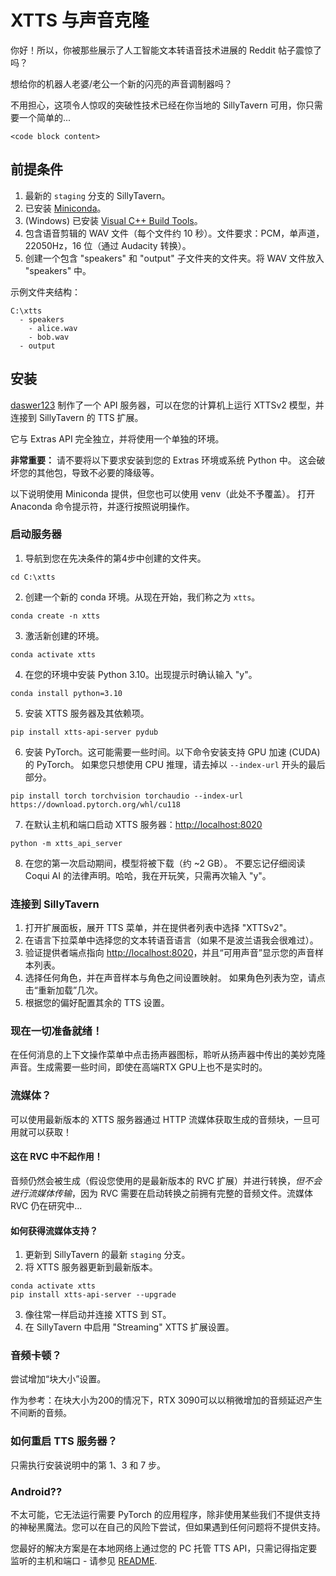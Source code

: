 # XTTS 与声音克隆

你好！所以，你被那些展示了人工智能文本转语音技术进展的 Reddit 帖子震惊了吗？

想给你的机器人老婆/老公一个新的闪亮的声音调制器吗？

不用担心，这项令人惊叹的突破性技术已经在你当地的 SillyTavern 可用，你只需要一个简单的... 

```
<code block content>
```

## 前提条件

1. 最新的 `staging` 分支的 SillyTavern。
2. 已安装 [Miniconda](https://docs.conda.io/projects/miniconda/en/latest/miniconda-install.html)。
3. (Windows) 已安装 [Visual C++ Build Tools](https://visualstudio.microsoft.com/visual-cpp-build-tools/)。
4. 包含语音剪辑的 WAV 文件（每个文件约 10 秒）。文件要求：PCM，单声道，22050Hz，16 位（通过 Audacity 转换）。
5. 创建一个包含 "speakers" 和 "output" 子文件夹的文件夹。将 WAV 文件放入 "speakers" 中。

示例文件夹结构：
```
C:\xtts
  - speakers
    - alice.wav
    - bob.wav
  - output
```

## 安装 

[daswer123](https://github.com/daswer123) 制作了一个 API 服务器，可以在您的计算机上运行 XTTSv2 模型，并连接到 SillyTavern 的 TTS 扩展。

它与 Extras API 完全独立，并将使用一个单独的环境。

**非常重要：** 请不要将以下要求安装到您的 Extras 环境或系统 Python 中。
这会破坏您的其他包，导致不必要的降级等。

以下说明使用 Miniconda 提供，但您也可以使用 venv（此处不予覆盖）。
打开 Anaconda 命令提示符，并逐行按照说明操作。

### 启动服务器

1. 导航到您在先决条件的第4步中创建的文件夹。
```
cd C:\xtts
```
2. 创建一个新的 conda 环境。从现在开始，我们称之为 `xtts`。
```
conda create -n xtts
```
3. 激活新创建的环境。
```
conda activate xtts
```
4. 在您的环境中安装 Python 3.10。出现提示时确认输入 "y"。
```
conda install python=3.10
```
5. 安装 XTTS 服务器及其依赖项。
```
pip install xtts-api-server pydub
```
6. 安装 PyTorch。这可能需要一些时间。以下命令安装支持 GPU 加速 (CUDA) 的 PyTorch。
如果您只想使用 CPU 推理，请去掉以 `--index-url` 开头的最后部分。
```
pip install torch torchvision torchaudio --index-url https://download.pytorch.org/whl/cu118
```
7. 在默认主机和端口启动 XTTS 服务器：<http://localhost:8020>
```
python -m xtts_api_server
```
8. 在您的第一次启动期间，模型将被下载（约 ~2 GB）。
不要忘记仔细阅读 Coqui AI 的法律声明。哈哈，我在开玩笑，只需再次输入 "y"。

### 连接到 SillyTavern

1. 打开扩展面板，展开 TTS 菜单，并在提供者列表中选择 "XTTSv2"。
2. 在语言下拉菜单中选择您的文本转语音语言（如果不是波兰语我会很难过）。
3. 验证提供者端点指向 <http://localhost:8020>，并且“可用声音”显示您的声音样本列表。
4. 选择任何角色，并在声音样本与角色之间设置映射。
如果角色列表为空，请点击“重新加载”几次。
5. 根据您的偏好配置其余的 TTS 设置。

### 现在一切准备就绪！

在任何消息的上下文操作菜单中点击扬声器图标，聆听从扬声器中传出的美妙克隆声音。生成需要一些时间，即使在高端RTX GPU上也不是实时的。

### 流媒体？

可以使用最新版本的 XTTS 服务器通过 HTTP 流媒体获取生成的音频块，一旦可用就可以获取！

#### 这在 RVC 中不起作用！

音频仍然会被生成（假设您使用的是最新版本的 RVC 扩展）并进行转换，*但不会进行流媒体传输*，因为 RVC 需要在启动转换之前拥有完整的音频文件。流媒体 RVC 仍在研究中...

#### 如何获得流媒体支持？

1. 更新到 SillyTavern 的最新 `staging` 分支。
2. 将 XTTS 服务器更新到最新版本。
```
conda activate xtts
pip install xtts-api-server --upgrade
```
3. 像往常一样启动并连接 XTTS 到 ST。
4. 在 SillyTavern 中启用 "Streaming" XTTS 扩展设置。

### 音频卡顿？

尝试增加“块大小”设置。

作为参考：在块大小为200的情况下，RTX 3090可以以稍微增加的音频延迟产生不间断的音频。

### 如何重启 TTS 服务器？

只需执行安装说明中的第 1、3 和 7 步。

### Android??

不太可能，它无法运行需要 PyTorch 的应用程序，除非使用某些我们不提供支持的神秘黑魔法。您可以在自己的风险下尝试，但如果遇到任何问题将不提供支持。

您最好的解决方案是在本地网络上通过您的 PC 托管 TTS API，只需记得指定要监听的主机和端口 - 请参见 [README](https://github.com/daswer123/xtts-api-server/blob/main/README.md).
